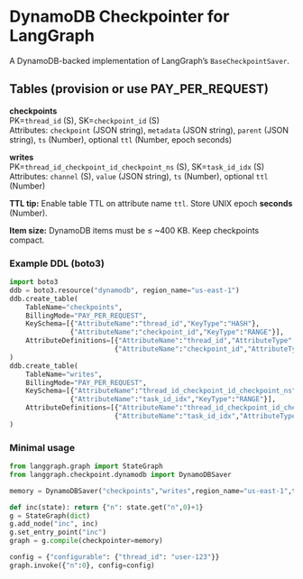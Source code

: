 # DynamoDB Checkpointer for LangGraph

A DynamoDB-backed implementation of LangGraph’s `BaseCheckpointSaver`.

## Tables (provision or use PAY_PER_REQUEST)

**checkpoints**  
PK=`thread_id` (S), SK=`checkpoint_id` (S)  
Attributes: `checkpoint` (JSON string), `metadata` (JSON string), `parent` (JSON string), `ts` (Number), optional `ttl` (Number, epoch seconds)

**writes**  
PK=`thread_id_checkpoint_id_checkpoint_ns` (S), SK=`task_id_idx` (S)  
Attributes: `channel` (S), `value` (JSON string), `ts` (Number), optional `ttl` (Number)

**TTL tip:** Enable table TTL on attribute name `ttl`. Store UNIX epoch **seconds** (Number).

**Item size:** DynamoDB items must be ≤ ~400 KB. Keep checkpoints compact.

### Example DDL (boto3)
```python
import boto3
ddb = boto3.resource("dynamodb", region_name="us-east-1")
ddb.create_table(
    TableName="checkpoints",
    BillingMode="PAY_PER_REQUEST",
    KeySchema=[{"AttributeName":"thread_id","KeyType":"HASH"},
               {"AttributeName":"checkpoint_id","KeyType":"RANGE"}],
    AttributeDefinitions=[{"AttributeName":"thread_id","AttributeType":"S"},
                          {"AttributeName":"checkpoint_id","AttributeType":"S"}],
)
ddb.create_table(
    TableName="writes",
    BillingMode="PAY_PER_REQUEST",
    KeySchema=[{"AttributeName":"thread_id_checkpoint_id_checkpoint_ns","KeyType":"HASH"},
               {"AttributeName":"task_id_idx","KeyType":"RANGE"}],
    AttributeDefinitions=[{"AttributeName":"thread_id_checkpoint_id_checkpoint_ns","AttributeType":"S"},
                          {"AttributeName":"task_id_idx","AttributeType":"S"}],
)
```

### Minimal usage

```python
from langgraph.graph import StateGraph
from langgraph.checkpoint.dynamodb import DynamoDBSaver

memory = DynamoDBSaver("checkpoints","writes",region_name="us-east-1",ttl_seconds=7*24*3600)

def inc(state): return {"n": state.get("n",0)+1}
g = StateGraph(dict)
g.add_node("inc", inc)
g.set_entry_point("inc")
graph = g.compile(checkpointer=memory)

config = {"configurable": {"thread_id": "user-123"}}
graph.invoke({"n":0}, config=config)
```
